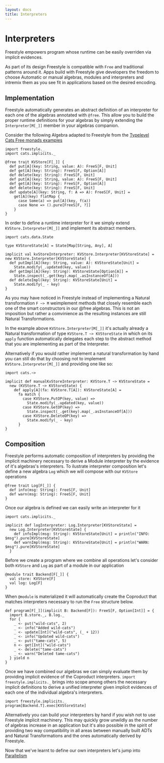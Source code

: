 ```yaml
---
layout: docs
title: Interpreters
---
```


# Interpreters

Freestyle empowers program whose runtime can be easily overriden via implicit evidences.

As part of its design Freestyle is compatible with `Free` and traditional patterns around it. Apps build with Freestyle give developers the freedom
to choose Automatic or manual algebras, modules and interpreters and intremix them as you see fit in applications based on the desired encoding.

## Implementation

Freestyle automatically generates an abstract definition of an interpreter for each one of the
algebras annotated with `@free`.
This allow you to build the proper runtime definitions for your algebras by simply extending the `Interpreter[M[_]]`
member in your algebras companion.

Consider the following Algebra adapted to Freestyle from the [Typelevel Cats Free monads examples]()

```tut:silent
import freestyle._
import cats.implicits._

@free trait KVStore[F[_]] {
  def put[A](key: String, value: A): FreeS[F, Unit]
  def get[A](key: String): FreeS[F, Option[A]]
  def delete(key: String): FreeS[F, Unit]
  def put[A](key: String, value: A): FreeS[F, Unit]
  def get[A](key: String): FreeS[F, Option[A]]
  def delete(key: String): FreeS[F, Unit]
  def update[A](key: String, f: A => A): FreeS[F, Unit] = 
    get[A](key) flatMap {
      case Some(a) => put[A](key, f(a))
      case None => ().pure[FreeS[F, ?]]
    }
}
```

In order to define a runtime interpreter for it we simply extend `KVStore.Interpreter[M[_]]` and implement its abstract members.

```tut:silent
import cats.data.State

type KVStoreState[A] = State[Map[String, Any], A]

implicit val kvStoreInterpreter: KVStore.Interpreter[KVStoreState] = new KVStore.Interpreter[KVStoreState] {
  def putImpl[A](key: String, value: A): KVStoreState[Unit] =
    State.modify(_.updated(key, value))
  def getImpl[A](key: String): KVStoreState[Option[A]] =
    State.inspect(_.get(key).map(_.asInstanceOf[A]))
  def deleteImpl(key: String): KVStoreState[Unit] =
    State.modify(_ - key)
}
```

As you may have noticed in Freestyle instead of implementing a Natural transformation `F ~> M` weimplement methods that closely resemble each one of the smart constructors in our @free algebras.
This is not an imposition but rather a comvinience as the resulting instances are still Natural Transformations.

In the example above `KVStore.Interpreter[M[_]]` it's actually already a Natural transformation of type `KVStore.T ~> KVStoreState` in which on its
`apply` function automatically delegates each step to the abstract method that you are implementing as part of the Interpreter.

Alternatively if you would rather implement a natural transformation by hand you can still do that by choosing not to implement
`KVStore.Interpreter[M[_]]` and providing one like so:

```tut:silent
import cats.~>

implicit def manualKvStoreInterpreter: KVStore.T ~> KVStoreState = 
  new (KVStore.T ~> KVStoreState) {
    def apply[A](fa: KVStore.T[A]): KVStoreState[A] =
      fa match {
        case KVStore.PutOP(key, value) =>
          State.modify(_.updated(key, value))
        case KVStore.GetOP(key) =>
          State.inspect(_.get(key).map(_.asInstanceOf[A]))
        case KVStore.DeleteOP(key) =>
          State.modify(_ - key)
      }
}
```

## Composition

Freestyle performs automatic composition of interpreters by providing the implicit machinery necessary to derive a Module interpreter
by the evidence of it's algebras's interpreters.
To ilustrate interpreter composition let's define a new algebra `Log` which we will compose with our `KVStore` operations

```tut:silent
@free trait Log[F[_]] {
  def info(msg: String): FreeS[F, Unit]
  def warn(msg: String): FreeS[F, Unit]
}
```

Once our algebra is defined we can easily write an interpreter for it

```tut:silent
import cats.implicits._

implicit def logInterpreter: Log.Interpreter[KVStoreState] = 
  new Log.Interpreter[KVStoreState] {
    def infoImpl(msg: String): KVStoreState[Unit] = println("INFO: $msg").pure[KVStoreState]
    def warnImpl(msg: String): KVStoreState[Unit] = println("WARN: $msg").pure[KVStoreState]
  }
```

Before we create a program where we combine all operations let's consider both `KVStore` and `Log` as part
of a module in our application

```tut:silent
@module trait Backend[F[_]] {
  val store: KVStore[F]
  val log: Log[F]
}
```

When `@module` is materialized it will automatically create the Coproduct that matches interpreters necessary to run the `Free` structure
below.

```tut:silent
def program[F[_]](implicit B: Backend[F]): FreeS[F, Option[Int]] = {
  import B.store._, B.log._
  for {
    _ <- put("wild-cats", 2)
    _ <- info("Added wild-cats")
    _ <- update[Int]("wild-cats", (_ + 12))
    _ <- info("Updated wild-cats")
    _ <- put("tame-cats", 5)
    n <- get[Int]("wild-cats")
    _ <- delete("tame-cats")
    _ <- warn("Deleted tame-cats")
  } yield n
}
```

Once we have combined our algebras we can simply evaluate them by providing implicit evidence of the Coproduct interpreters.
`import freestyle.implicits._` brings into scope among others the necessary implicit definitions to derive a unified interpreter given
implicit evidences of each one of the individual algebra's interpreters.

```tut:silent
import freestyle.implicits._
program[Backend.T].exec[KVStoreState]
```

Alternatively you can build your interpreters by hand if you wish not to use Freestyle implicit machinery.
This may quickly grow unwildly as the number of algebras increase in an application but it's also possible in the spirit of providing two way compatibility
in all areas between manually built ADTs and Natural Transformations and the ones automatically derived by Freestyle.

Now that we've learnt to define our own interpreters let's jump into [Parallelism](parallelism.html) 
